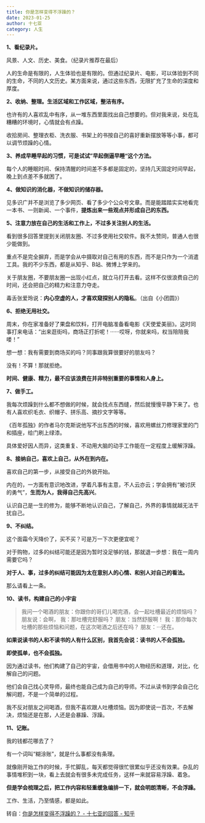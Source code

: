 ```yaml
---
title: 你是怎样变得不浮躁的？
date: 2023-01-25
author: 十七亚
category: 人生
---
```


**1、看纪录片。**

风景、人文、历史、美食。（纪录片推荐在最后）

人的生命是有限的，人生体验也是有限的。但通过纪录片、电影，可以体验到不同的生命，不同的人文历史。某方面来说，通过这些东西，无限扩充了生命的深度和厚度。

**2、收纳、整理。生活区域和工作区域，整洁有序。**

也许有的人喜欢乱中有序，从一堆东西里面找出自己想要的。但对我来说，处在乱糟糟的环境时，心情就会有点躁。

收拾房间、整理衣柜、洗衣服、书架上的书按自己的喜好重新摆放等等小事，都可以调节烦躁的心情。

**3、养成早睡早起的习惯，可是试试”早起倒逼早睡“这个方法。**

每个人的睡眠时间、保持清醒的时间差不多都是固定的，坚持几天固定时间早起，晚上到点差不多就困了。

**4、做知识的消化器，不做知识的储存器。**

见多识广并不是浏览了多少网页、看了多少个公众号文章。而是能踏踏实实地看完一本书、一则新闻、一个事件，**提炼出来一些观点并形成自己的东西。**

**5、注意力放在自己的生活和工作上，不过多关注别人的生活。**

看到很多回答里提到关闭朋友圈、不过多使用社交软件。我不太赞同，普通人也很少能做到。

重点不是完全摒弃，而是学会从中摄取对自己有用的东西，而不是只作为一个消遣工具。我的不少东西，都是从知乎、B站、微博上学来的。

关于朋友圈，不要朋友圈一出现小红点，就立马打开去看。这样不仅很浪费自己的时间，还会把自己的精力和注意力夺走。

毒舌张爱玲说：**内心空虚的人，才喜欢窥探别人的隐私**。（出自《小团圆》）

**6、拒绝无用社交。**

周末，你在家准备好了果盘和饮料，打开电脑准备看电影《天使爱美丽》。这时同事打来电话：“出来逛街吗，商场正打折呢！······哎呀，你就来吗，权当陪陪我喽！”

想一想：我有需要到商场买的吗？同事跟我算很要好的朋友吗？

没有！不算！那就拒绝。

**时间、健康、精力，最不应该浪费在并非特别重要的事情和人身上。**

**7、做手工。**

我每次烦躁到什么都不想做的时候，就会找点东西缝，然后就慢慢平静下来了。也有人喜欢织毛衣、织帽子、拼乐高、摘抄文字等等。

《百年孤独》的作者马尔克斯说他写不出东西的时候，喜欢用螺丝刀修理家里的门和插座，给门刷上绿漆。

具体爱好因人而异，这类重复、不动用大脑的动手工作能在一定程度上缓解浮躁。

**8、接纳自己，喜欢上自己，从外在到内在。**

喜欢自己的第一步，从接受自己的外貌开始。

内在的，一方面有意识地改进，学着凡事有主意，不人云亦云；学会拥有“被讨厌的勇气”，**生而为人，我得自己先高兴**。

认识自己是一生的修为，能够不断地认识自己，了解自己，外界的事情就越无法干扰自己。

**9、不纠结。**

这个面霜今天降价了，买不买？可是万一下次更便宜呢？

对于购物，过多的纠结可能还是因为暂时没足够的钱，那就退一步想：我在一周内需要它吗？

**对于人、事，过多的纠结可能因为太在意别人的心情、和别人对自己的看法。**

那么请看上一条。

**10、读书，构建自己的小宇宙**

> 我问一个喝酒的朋友：你跟你的哥们儿喝完酒，会一起吐槽最近的烦恼吗？
> 朋友说：会啊，
> 我：那吐槽完舒服吗？
> 朋友：当然舒服啊！
> 我：那你每次吐槽的那些烦恼和问题，在这次喝酒之后还在吗？
> 朋友：···还在。

**如果说读书的人和不读书的人有什么区别，我首先会说：读书的人不会孤独。**

**即使孤单，也不会孤独。**

因为通过读书，他们构建了自己的宇宙，会借用书中的人物经历和道理，对比，化解自己的问题。

他们会自己找心灵导师，最终也能自己成为自己的导师。不过从读书到学会自己化解问题，不是一个简单的过程。

我不反对朋友之间喝酒，但我不喜欢跟人吐槽烦恼。因为即使说一百次，不去解决，烦恼还是在那，人还是会暴躁、浮躁。

**11、记账。**

我的钱都花哪去了？

有一个词叫“糊涂账”，就是什么事都没有条理。

就像刚开始工作的时候，手忙脚乱，每天都觉得很忙很累似乎还没有效果。杂乱的事情堆积到一块，看上去就会有很多未完成任务，这样一来就容易浮躁、着急。

**但是学会梳理之后，把工作内容和轻重缓急编排一下，就会明朗清晰，不会浮躁。**

工作、生活，乃至情感，都是如此。

转自：[你是怎样变得不浮躁的？ - 十七亚的回答 - 知乎 ](https://www.zhihu.com/question/264122691/answer/1303603445)
